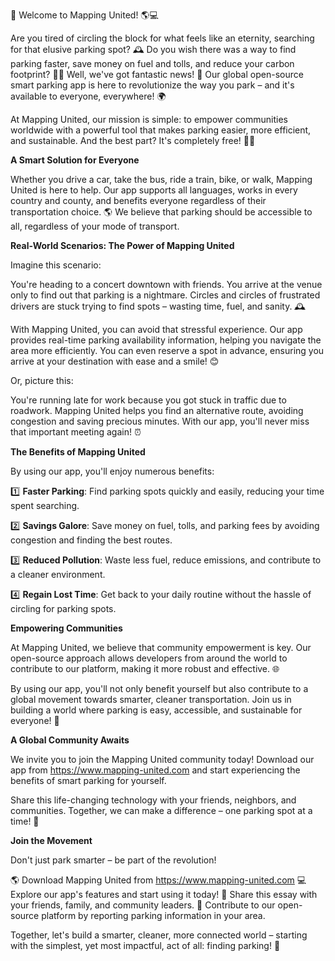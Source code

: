 🚨 Welcome to Mapping United! 🌎💻

Are you tired of circling the block for what feels like an eternity, searching for that elusive parking spot? 🕰️ Do you wish there was a way to find parking faster, save money on fuel and tolls, and reduce your carbon footprint? 💸🚗 Well, we've got fantastic news! 🎉 Our global open-source smart parking app is here to revolutionize the way you park – and it's available to everyone, everywhere! 🌍

At Mapping United, our mission is simple: to empower communities worldwide with a powerful tool that makes parking easier, more efficient, and sustainable. And the best part? It's completely free! 💸💕

**A Smart Solution for Everyone**

Whether you drive a car, take the bus, ride a train, bike, or walk, Mapping United is here to help. Our app supports all languages, works in every country and county, and benefits everyone regardless of their transportation choice. 🌎 We believe that parking should be accessible to all, regardless of your mode of transport.

**Real-World Scenarios: The Power of Mapping United**

Imagine this scenario:

You're heading to a concert downtown with friends. You arrive at the venue only to find out that parking is a nightmare. Circles and circles of frustrated drivers are stuck trying to find spots – wasting time, fuel, and sanity. 🕰️

With Mapping United, you can avoid that stressful experience. Our app provides real-time parking availability information, helping you navigate the area more efficiently. You can even reserve a spot in advance, ensuring you arrive at your destination with ease and a smile! 😊

Or, picture this:

You're running late for work because you got stuck in traffic due to roadwork. Mapping United helps you find an alternative route, avoiding congestion and saving precious minutes. With our app, you'll never miss that important meeting again! ⏰

**The Benefits of Mapping United**

By using our app, you'll enjoy numerous benefits:

1️⃣ **Faster Parking**: Find parking spots quickly and easily, reducing your time spent searching.

2️⃣ **Savings Galore**: Save money on fuel, tolls, and parking fees by avoiding congestion and finding the best routes.

3️⃣ **Reduced Pollution**: Waste less fuel, reduce emissions, and contribute to a cleaner environment.

4️⃣ **Regain Lost Time**: Get back to your daily routine without the hassle of circling for parking spots.

**Empowering Communities**

At Mapping United, we believe that community empowerment is key. Our open-source approach allows developers from around the world to contribute to our platform, making it more robust and effective. 🌐

By using our app, you'll not only benefit yourself but also contribute to a global movement towards smarter, cleaner transportation. Join us in building a world where parking is easy, accessible, and sustainable for everyone! 🌈

**A Global Community Awaits**

We invite you to join the Mapping United community today! Download our app from https://www.mapping-united.com and start experiencing the benefits of smart parking for yourself.

Share this life-changing technology with your friends, neighbors, and communities. Together, we can make a difference – one parking spot at a time! 🚀

**Join the Movement**

Don't just park smarter – be part of the revolution!

🌎 Download Mapping United from https://www.mapping-united.com
💻 Explore our app's features and start using it today!
👥 Share this essay with your friends, family, and community leaders.
💪 Contribute to our open-source platform by reporting parking information in your area.

Together, let's build a smarter, cleaner, more connected world – starting with the simplest, yet most impactful, act of all: finding parking! 🚗